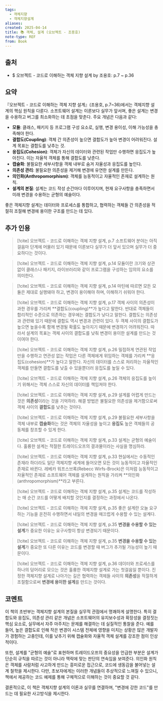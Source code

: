 ```yaml
---
tags:
  - 객체지향
  - 객체지향설계
aliases: 
created: 2025-04-14
title: 📚 객체, 설계 (오브젝트 - 조용호)
note-type: REF
from: Book
---
```


## 출처

- $ 오브젝트 - 코드로 이해하는 객체 지향 설계 by 조용호: p.7 ~ p.36

## 요약

『오브젝트 - 코드로 이해하는 객체 지향 설계』(조용호, p.7~36)에서는 객체지향 설계의 핵심 원칙을 다룬다. 소프트웨어 설계는 이론보다 실무가 앞서며, 좋은 설계는 변경을 수용하고 버그를 최소화하는 데 초점을 맞춘다. 주요 개념은 다음과 같다:

- **모듈**: 클래스, 패키지 등 프로그램 구성 요소로, 실행, 변경 용이성, 이해 가능성을 충족해야 한다.
- **결합도(Coupling)**: 객체 간 의존성이 높으면 결합도가 높아 변경이 어려워진다. 설계 목표는 결합도를 낮추는 것.
- **응집도(Cohesion)**: 객체가 자신의 데이터와 관련된 작업만 수행하면 응집도가 높아진다. 이는 자율적 객체를 통해 결합도를 낮춘다.
- **캡슐화**: 불필요한 세부사항을 객체 내부로 숨겨 자율성과 응집도를 높인다.
- **의존성 관리**: 불필요한 의존성을 제거해 변경에 유연한 설계를 만든다.
- **의인화(Anthropomorphism)**: 객체를 능동적이고 자율적인 존재로 설계하는 원칙.
- **설계의 본질**: 설계는 코드 작성 순간마다 이루어지며, 현재 요구사항을 충족하면서 미래 변경을 수용하는 균형의 예술이다.

좋은 객체지향 설계는 데이터와 프로세스를 통합하고, 협력하는 객체들 간 의존성을 적절히 조절해 변경에 용이한 구조를 만드는 데 있다.

## 추가 인용

>[!cite] 오브젝트 - 코드로 이해하는 객체 지향 설계, p.7
>소프트웨어 분야는 아직 걸음마 단계에 머물러 있기 때문에 이론보다 실무가 더 앞서 있으며 실무가 더 중요하다는 것이다.

>[!cite] 오브젝트 - 코드로 이해하는 객체 지향 설계, p.14
>모듈이란 크기와 상관 없이 클래스나 패키지, 라이브러리와 같이 프로그램을 구성하는 임의의 요소를 의미한다.

>[!cite] 오브젝트 - 코드로 이해하는 객체 지향 설계, p.14
>마틴에 따르면 모든 모듈은 제대로 실행돼야 하고, 변경이 용이해야 하며, 이해하기 쉬워야 한다.

>[!cite] 오브젝트 - 코드로 이해하는 객체 지향 설계, p.17
> 객체 사이의 의존성이 과한 경우를 가리켜 **결합도(coupling)**가 높다고 말한다. 반대로 객체들이 합리적인 수준으로 의존하는 경우에는 결합도가 낮다고 말한다. 결합도는 의존성과 관련돼 있기 때문에 결합도 역시 변경과 관련이 있다. 두 객체 사이의 결합도가 높으면 높을수록 함께 변경될 확률도 높아지기 때문에 변경하기 어려워진다. 따라서 설계의 목표는 객체 사이의 결합도를 낮춰 변경이 용이한 설계를 만드는 것이여야 한다.

>[!cite] 오브젝트 - 코드로 이해하는 객체 지향 설계, p.26
>밀접하게 연관된 작업만을 수행하고 연관성 없는 작업은 다른 객체에게 위임하는 객체를 가리켜 **응집도(cohesion)**가 높다고 말한다. 자신의 데이터를 스스로 처리하는 자율적인 객체를 만들면 결합도를 낮출 수 있을뿐더러 응집도를 높일 수 있다.

>[!cite] 오브젝트 - 코드로 이해하는 객체 지향 설계, p.26
>객체의 응집도를 높이기 위해서는 객체 스스로 자신의 데이터를 책임져야 한다.

>[!cite] 오브젝트 - 코드로 이해하는 객체 지향 설계, p.29
>설계를 어렵게 만드는 것은 **의존성**이라는 것을 기억하라. 해결 방법은 불필요한 의존성을 제거함으로써 객체 사이의 **결합도**를 낮추는 것이다.

>[!cite] 오브젝트 - 코드로 이해하는 객체 지향 설계, p.29
>불필요한 세부사항을 객체 내부로 **캡슐화**하는 것은 객체의 자율성을 높이고 **응집도** 높은 객체들의 공동체를 창조할 수 있게 한다.

>[!cite] 오브젝트 - 코드로 이해하는 객체 지향 설계, p.33
>설계는 균형의 예술이다. 훌륭한 설계는 적절한 트레이드오프의 결과물이라는 사실을 명심하라.

>[!cite] 오브젝트 - 코드로 이해하는 객체 지향 설계, p.33
>현실에서는 수동적인 존재라 하더라도 일단 객체지향 세계에 들어오면 모든 것이 능동적이고 자율적인 존재로 바뀐다. 레베카 워프스브록(Rebecc Wirfs-Brock)은 이처럼 능동적이고 자율적인 존재로 소프트웨어 객체를 설계하는 원칙을 가리켜 **의인화(anthropomorphism)**라고 부른다.

>[!cite] 오브젝트 - 코드로 이해하는 객체 지향 설계, p.35
>설계는 코드를 작성하는 매 순간 코드를 어떻게 배치할 것인지를 결정하는 과정에서 나온다.

>[!cite] 오브젝트 - 코드로 이해하는 객체 지향 설계, p.35
>좋은 설계란 오늘 요구하는 기능을 온전히 수행하면서 내일의 변경을 매끄럽게 수용할 수 있는 설계다.

>[!cite] 오브젝트 - 코드로 이해하는 객체 지향 설계, p.35
>**변경을 수용할 수 있는 설계**가 중요한 이유는 요구사항이 항상 변경되기 때문이다.

>[!cite] 오브젝트 - 코드로 이해하는 객체 지향 설계, p.35
>**변경을 수용할 수 있는 설계**가 중요한 또 다른 이유는 코드를 변경할 때 버그가 추가될 가능성이 높기 때문이다.

>[!cite] 오브젝트 - 코드로 이해하는 객체 지향 설계, p.36
>데이터와 프로세스를 하나의 덩어리로 모으는 것은 훌륭한 객체지향 설계로 가는 첫걸음일 뿐이다. 진정한 객체지향 설계로 나아가는 길은 협력하는 객체들 사이의 **의존성**을 적절하게 조절함으로써 **변경에 용이한 설계**를 만드는 것이다.


## 코멘트

이 책의 초반부는 객체지향 설계의 본질을 실무적 관점에서 명쾌하게 설명한다. 특히 결합도와 응집도, 의존성 관리 같은 개념은 소프트웨어의 유지보수성과 확장성을 결정짓는 핵심 요소로, 실무에서 자주 마주치는 문제를 해결하는 데 실질적인 통찰을 준다. 예를 들어, 높은 결합도로 인해 작은 변경이 시스템 전체에 영향을 미치는 상황은 많은 개발자가 경험하는 고충인데, 이를 낮추기 위해 캡슐화와 자율적 객체 설계를 강조한 점이 인상적이다.

또한, 설계를 "균형의 예술"로 표현하며 트레이드오프의 중요성을 언급한 부분은 설계가 단순히 규칙을 따르는 것이 아니라 맥락에 맞는 판단의 연속임을 보여준다. 의인화 원칙은 객체를 사람처럼 사고하게 만드는 흥미로운 접근으로, 코드에 생동감을 불어넣는 설계 철학을 제시한다. 다만, 초보자에게는 이러한 개념들이 추상적으로 느껴질 수 있으니, 책에서 제공하는 코드 예제를 통해 구체적으로 이해하는 것이 중요할 것 같다.

결론적으로, 이 책은 객체지향 설계의 이론과 실무를 연결하며, "변경에 강한 코드"를 만드는 데 필요한 사고방식을 제시한다.